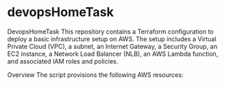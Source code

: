 # devopsHomeTask
DevopsHomeTask
This repository contains a Terraform configuration to deploy a basic infrastructure setup on AWS. The setup includes a Virtual Private Cloud (VPC), a subnet, an Internet Gateway, a Security Group, an EC2 instance, a Network Load Balancer (NLB), an AWS Lambda function, and associated IAM roles and policies.

Overview
The script provisions the following AWS resources:



